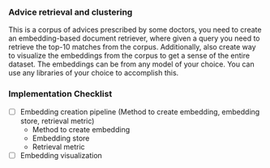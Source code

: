 ### Advice retrieval and clustering
This is a corpus of advices prescribed by some doctors, you need to create an embedding-based document retriever, where given a query you need to retrieve the top-10 matches from the corpus. Additionally, also create way to visualize the embeddings from the corpus to get a sense of the entire dataset.
The embeddings can be from any model of your choice. You can use any libraries of your choice to accomplish this.

### Implementation Checklist
- [ ] Embedding creation pipeline (Method to create embedding, embedding store, retrieval metric)
  - Method to create embedding
  - Embedding store
  - Retrieval metric
- [ ] Embedding visualization
